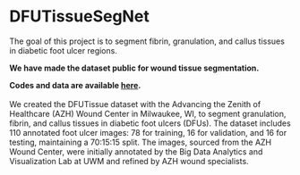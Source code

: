 # DFUTissueSegNet
The goal of this project is to segment fibrin, granulation, and callus tissues in diabetic foot ulcer regions. 

**We have made the dataset public for wound tissue segmentation.**

**Codes and data are available 
[here](https://github.com/uwm-bigdata/DFUTissueSegNet).** <br><br>
We created the DFUTissue dataset with the Advancing the Zenith of Healthcare (AZH) Wound Center in Milwaukee, WI, to segment granulation, fibrin, and callus tissues in diabetic foot ulcers (DFUs). The dataset includes 110 annotated foot ulcer images: 78 for training, 16 for validation, and 16 for testing, maintaining a 70:15:15 split. The images, sourced from the AZH Wound Center, were initially annotated by the Big Data Analytics and Visualization Lab at UWM and refined by AZH wound specialists. 
